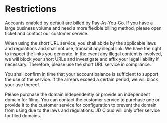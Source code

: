 # Restrictions

Accounts enabled by default are billed by Pay-As-You-Go. If you have a large business volume and need a more flexible billing method, please open ticket and contact our customer service.

When using the short URL service, you shall abide by the applicable laws and regulations and shall not use, transmit any illegal link. We have the right to inspect the links you generate. In the event any illegal content is involved, we will block your short URLs and investigate and affix your legal liability if necessary. Therefore, please use the short URL service in compliance.

You shall confirm in time that your account balance is sufficient to support the use of the service. If the arrears exceed a certain period, we will block your use thereof.

Please purchase the domain independently or provide an independent domain for filing. You can contact the customer service to purchase one or provide it to the customer service for configuration to prevent the domain from using due to the laws and regulations. JD Cloud will only offer service for filed domains.